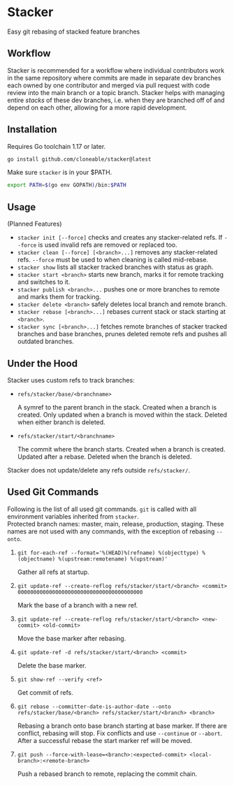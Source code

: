 # Stacker

Easy git rebasing of stacked feature branches

## Workflow

Stacker is recommended for a workflow where individual contributors work in the
same repository where commits are made in separate dev branches each owned by
one contributor and merged via pull request with code review into the main
branch or a topic branch. Stacker helps with managing entire *stacks* of these
dev branches, i.e. when they are branched off of and depend on each other,
allowing for a more rapid development.

## Installation

Requires Go toolchain 1.17 or later.

```sh
go install github.com/cloneable/stacker@latest
```

Make sure `stacker` is in your $PATH.

```sh
export PATH=$(go env GOPATH)/bin:$PATH
```

## Usage

(Planned Features)

* `stacker init [--force]` checks and creates any stacker-related refs. If
  `--force` is used invalid refs are removed or replaced too.
* `stacker clean [--force] [<branch>...]` removes any stacker-related refs.
  `--force` must be used to when cleaning is called mid-rebase.
* `stacker show` lists all stacker tracked branches with status as graph.
* `stacker start <branch>` starts new branch, marks it for remote tracking and
  switches to it.
* `stacker publish <branch>...` pushes one or more branches to remote and
  marks them for tracking.
* `stacker delete <branch>` safely deletes local branch and remote branch.
* `stacker rebase [<branch>...]` rebases current stack or stack starting at
  `<branch>`.
* `stacker sync [<branch>...]` fetches remote branches of stacker tracked
  branches and base branches, prunes deleted remote refs and pushes all outdated
  branches.

## Under the Hood

Stacker uses custom refs to track branches:

*  `refs/stacker/base/<branchname>`

   A symref to the parent branch in the stack. Created when a branch is created.
   Only updated when a branch is moved within the stack. Deleted when either
   branch is deleted.

*  `refs/stacker/start/<branchname>`

   The commit where the branch starts. Created when a branch is created. Updated
   after a rebase. Deleted when the branch is deleted.

Stacker does not update/delete any refs outside `refs/stacker/`.

## Used Git Commands

Following is the list of all used git commands. `git` is called with all
environment variables inherited from `stacker`. <br> Protected branch names:
master, main, release, production, staging. These names are not used with any
commands, with the exception of rebasing `--onto`.

1. `git for-each-ref --format='%(HEAD)%(refname) %(objecttype) %(objectname) %(upstream:remotename) %(upstream)'`

   Gather all refs at startup.

2. `git update-ref --create-reflog refs/stacker/start/<branch> <commit> 0000000000000000000000000000000000000000`

   Mark the base of a branch with a new ref.

3. `git update-ref --create-reflog refs/stacker/start/<branch> <new-commit> <old-commit>`

   Move the base marker after rebasing.

4. `git update-ref -d refs/stacker/start/<branch> <commit>`

   Delete the base marker.

5. `git show-ref --verify <ref>`

   Get commit of refs.

6. `git rebase --committer-date-is-author-date --onto refs/stacker/base/<branch> refs/stacker/start/<branch> <branch>`

   Rebasing a branch onto base branch starting at base marker. If there are
   conflict, rebasing will stop. Fix conflicts and use `--continue` or
   `--abort`. After a successful rebase the start marker ref will be moved.

7. `git push --force-with-lease=<branch>:<expected-commit> <local-branch>:<remote-branch>`

   Push a rebased branch to remote, replacing the commit chain.
